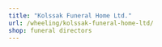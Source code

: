 ```yaml
---
title: "Kolssak Funeral Home Ltd."
url: /wheeling/kolssak-funeral-home-ltd/
shop: funeral directors
---
```

